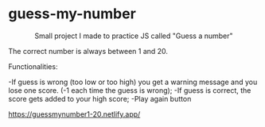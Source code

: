 # guess-my-number

<p align="center">Small project I made to practice JS called "Guess a number"

The correct number is always between 1 and 20.
  
<p align="left">Functionalities:</p>

-If guess is wrong (too low or too high) you get a warning message and you lose one score. (-1 each time the guess is wrong);
-If guess is correct, the score gets added to your high score;
-Play  again button

  <project-description></p>
https://guessmynumber1-20.netlify.app/
